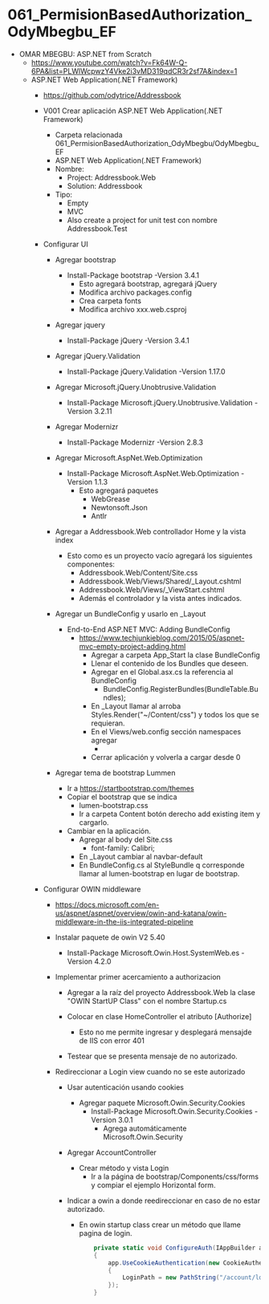 # 061_PermisionBasedAuthorization_OdyMbegbu_EF

- OMAR MBEGBU: ASP.NET from Scratch
	- https://www.youtube.com/watch?v=Fk64W-Q-6PA&list=PLWlWcpwzY4Vke2i3vMD319qdCR3r2sf7A&index=1
	- ASP.NET Web Application(.NET Framework)
		- https://github.com/odytrice/Addressbook
		
		- V001 Crear aplicación ASP.NET Web Application(.NET Framework)
			- Carpeta relacionada 061_PermisionBasedAuthorization_OdyMbegbu/OdyMbegbu_EF
			- ASP.NET Web Application(.NET Framework)
			- Nombre:
				- Project: Addressbook.Web
				- Solution: Addressbook
			- Tipo:
				- Empty
				- MVC
				- Also create a project for unit test con nombre Addressbook.Test

		- Configurar UI
			- Agregar bootstrap
				- Install-Package bootstrap -Version 3.4.1
					- Esto agregará bootstrap, agregará jQuery
					- Modifica archivo packages.config
					- Crea carpeta fonts
					- Modifica archivo xxx.web.csproj
					
			- Agregar jquery
				- Install-Package jQuery -Version 3.4.1
					
			- Agregar jQuery.Validation
				- Install-Package jQuery.Validation -Version 1.17.0
				
			- Agregar Microsoft.jQuery.Unobtrusive.Validation
				- Install-Package Microsoft.jQuery.Unobtrusive.Validation -Version 3.2.11
				
			- Agregar Modernizr
				- Install-Package Modernizr -Version 2.8.3
				
			- Agregar Microsoft.AspNet.Web.Optimization
				- Install-Package Microsoft.AspNet.Web.Optimization -Version 1.1.3
					- Esto agregará paquetes
						- WebGrease
						- Newtonsoft.Json
						- Antlr

			- Agregar a Addressbook.Web controllador Home y la vista index
				- Esto como es un proyecto vacío agregará los siguientes componentes:
					- Addressbook.Web/Content/Site.css
					- Addressbook.Web/Views/Shared/_Layout.cshtml
					- Addressbook.Web/Views/_ViewStart.cshtml
					- Además el controlador y la vista antes indicados.

			- Agregar un BundleConfig y usarlo en _Layout
				- End-to-End ASP.NET MVC: Adding BundleConfig
					- https://www.techjunkieblog.com/2015/05/aspnet-mvc-empty-project-adding.html
						- Agregar a carpeta App_Start la clase BundleConfig
						- Llenar el contenido de los Bundles que deseen.
						- Agregar en el Global.asx.cs la referencia al BundleConfig
							- BundleConfig.RegisterBundles(BundleTable.Bundles);
						- En _Layout llamar al arroba Styles.Render("~/Content/css") y todos los que se requieran.
						- En el Views/web.config sección namespaces agregar
							- <add namespace="System.Web.Optimization"></add>
						- Cerrar aplicación y volverla a cargar desde 0
						
			- Agregar tema de bootstrap Lummen
				- Ir a https://startbootstrap.com/themes
				- Copiar el bootstrap que se indica
					- lumen-bootstrap.css
					- Ir a carpeta Content botón derecho add existing item y cargarlo.
				- Cambiar en la aplicación.
					- Agregar al body del Site.css
						- font-family: Calibri;
					- En _Layout cambiar al navbar-default
					- En BundleConfig.cs al StyleBundle q corresponde llamar al lumen-bootstrap en lugar de bootstrap.

		- Configurar OWIN middleware
			- https://docs.microsoft.com/en-us/aspnet/aspnet/overview/owin-and-katana/owin-middleware-in-the-iis-integrated-pipeline
			
			- Instalar paquete de owin V2 5.40
				- Install-Package Microsoft.Owin.Host.SystemWeb.es -Version 4.2.0
				
			- Implementar primer acercamiento a authorizacion
				- Agregar a la raíz del proyecto Addressbook.Web la clase "OWIN StartUP Class" con el nombre Startup.cs
				
				- Colocar en clase HomeController el atributo [Authorize]
					- Esto no me permite ingresar y desplegará mensajde de IIS con error 401
				- Testear que se presenta mensaje de no autorizado.
				
			- Redireccionar a Login view cuando no se este autorizado
				- Usar autenticación usando cookies
					- Agregar paquete Microsoft.Owin.Security.Cookies
						- Install-Package Microsoft.Owin.Security.Cookies -Version 3.0.1
							- Agrega automáticamente  Microsoft.Owin.Security
						
				- Agregar AccountController 
					- Crear método y vista Login
						- Ir a la página de bootstrap/Components/css/forms y compiar el ejemplo Horizontal form.
						
				- Indicar a owin a donde reedireccionar en caso de no estar autorizado.
					- En owin startup class crear un método que llame pagina de login.
						```cs
							private static void ConfigureAuth(IAppBuilder app)
							{
								app.UseCookieAuthentication(new CookieAuthenticationOptions
								{
									LoginPath = new PathString("/account/login"),
								});
							}
						```